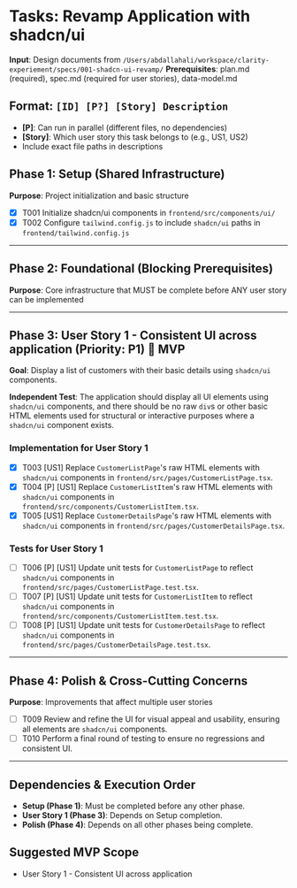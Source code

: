 # Tasks: Revamp Application with shadcn/ui

**Input**: Design documents from `/Users/abdallahali/workspace/clarity-experiement/specs/001-shadcn-ui-revamp/`
**Prerequisites**: plan.md (required), spec.md (required for user stories), data-model.md

## Format: `[ID] [P?] [Story] Description`

- **[P]**: Can run in parallel (different files, no dependencies)
- **[Story]**: Which user story this task belongs to (e.g., US1, US2)
- Include exact file paths in descriptions

## Phase 1: Setup (Shared Infrastructure)

**Purpose**: Project initialization and basic structure

- [X] T001 Initialize shadcn/ui components in `frontend/src/components/ui/`
- [X] T002 Configure `tailwind.config.js` to include `shadcn/ui` paths in `frontend/tailwind.config.js`

---

## Phase 2: Foundational (Blocking Prerequisites)

**Purpose**: Core infrastructure that MUST be complete before ANY user story can be implemented

<!-- No specific foundational tasks identified for this feature -->

---

## Phase 3: User Story 1 - Consistent UI across application (Priority: P1) 🎯 MVP

**Goal**: Display a list of customers with their basic details using `shadcn/ui` components.

**Independent Test**: The application should display all UI elements using `shadcn/ui` components, and there should be no raw `div`s or other basic HTML elements used for structural or interactive purposes where a `shadcn/ui` component exists.

### Implementation for User Story 1

- [X] T003 [US1] Replace `CustomerListPage`'s raw HTML elements with `shadcn/ui` components in `frontend/src/pages/CustomerListPage.tsx`.
- [X] T004 [P] [US1] Replace `CustomerListItem`'s raw HTML elements with `shadcn/ui` components in `frontend/src/components/CustomerListItem.tsx`.
- [X] T005 [US1] Replace `CustomerDetailsPage`'s raw HTML elements with `shadcn/ui` components in `frontend/src/pages/CustomerDetailsPage.tsx`.

### Tests for User Story 1

- [ ] T006 [P] [US1] Update unit tests for `CustomerListPage` to reflect `shadcn/ui` components in `frontend/src/pages/CustomerListPage.test.tsx`.
- [ ] T007 [P] [US1] Update unit tests for `CustomerListItem` to reflect `shadcn/ui` components in `frontend/src/components/CustomerListItem.test.tsx`.
- [ ] T008 [P] [US1] Update unit tests for `CustomerDetailsPage` to reflect `shadcn/ui` components in `frontend/src/pages/CustomerDetailsPage.test.tsx`.

---

## Phase 4: Polish & Cross-Cutting Concerns

**Purpose**: Improvements that affect multiple user stories

- [ ] T009 Review and refine the UI for visual appeal and usability, ensuring all elements are `shadcn/ui` components.
- [ ] T010 Perform a final round of testing to ensure no regressions and consistent UI.

---

## Dependencies & Execution Order

- **Setup (Phase 1)**: Must be completed before any other phase.
- **User Story 1 (Phase 3)**: Depends on Setup completion.
- **Polish (Phase 4)**: Depends on all other phases being complete.

## Suggested MVP Scope

- User Story 1 - Consistent UI across application
